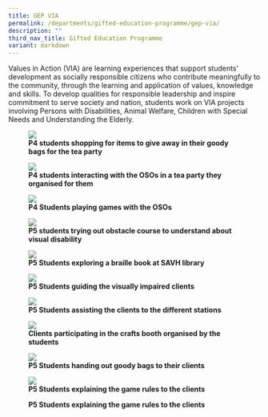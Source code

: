 ```yaml
---
title: GEP VIA
permalink: /departments/gifted-education-programme/gep-via/
description: ""
third_nav_title: Gifted Education Programme
variant: markdown
---
```

Values in Action (VIA) are learning experiences that support students’ development as socially responsible citizens who contribute meaningfully to the community, through the learning and application of values, knowledge and skills. To develop qualities for responsible leadership and inspire commitment to serve society and nation, students work on VIA projects involving Persons with Disabilities, Animal Welfare, Children with Special Needs and Understanding the Elderly. 

<figure>
<img src="/images/p4%20students%20shopping%20for%20tea%20party.JPG">
<figcaption> <strong>P4 students shopping for items to give away in their goody bags for the tea party</strong> </figcaption>
</figure>

<figure>
<img src="/images/p4%20students%20interacting%20with%20the%20osos%20in%20a%20tea%20party.jpeg">
<figcaption> <strong>P4 students interacting with the OSOs in a tea party they organised for them</strong> </figcaption>
</figure>

<figure>
<img src="/images/p4%20students%20playing%20games%20with%20the%20osos.JPG">
<figcaption> <strong>P4 Students playing games with the OSOs</strong> </figcaption>
</figure>

<figure>
<img src="/images/p5%20students%20trying%20out%20obstacle%20course%20to%20understand%20about%20visual%20disability.jpg">
<figcaption> <strong>P5 students trying out obstacle course to understand about visual disability</strong> </figcaption>
</figure>

<figure>
<img src="/images/students%20exploring%20a%20braille%20book%20at%20savh%20library.jpg">
<figcaption> <strong>P5 Students exploring a braille book at SAVH library</strong> </figcaption>
</figure>

<figure>
<img src="/images/students%20guiding%20the%20visually%20impaired%20clients.jpg">
<figcaption> <strong>P5 Students guiding the visually impaired clients</strong> </figcaption>
</figure>

<figure>
<img src="/images/students%20assisting%20the%20clients%20to%20the%20different%20stations.jpg">
<figcaption> <strong>P5 Students assisting the clients to the different stations</strong> </figcaption>
</figure>

<figure>
<img src="/images/clients%20participating%20in%20the%20crafts%20booth%20organised%20by%20the%20students.jpg">
<figcaption> <strong>Clients participating in the crafts booth organised by the students</strong> </figcaption>
</figure>

<figure>
<img src="/images/students%20handing%20out%20goody%20bags%20to%20their%20clients.jpg">
<figcaption> <strong>P5 Students handing out goody bags to their clients</strong> </figcaption>
</figure>

<figure>
<img src="/images/students%20explaining%20the%20game%20rules%20to%20the%20clients.JPG">
<figcaption> <strong>P5 Students explaining the game rules to the clients</strong> </figcaption>
</figure>

<figure>
<img src="">
<figcaption> <strong>P5 Students explaining the game rules to the clients</strong> </figcaption>
</figure>

